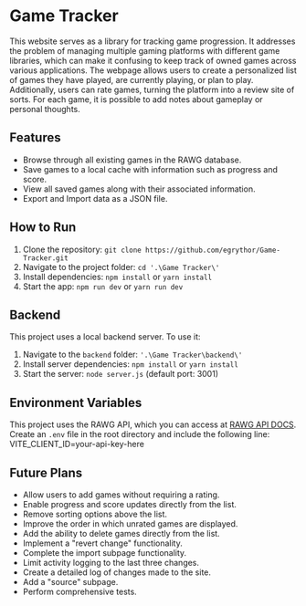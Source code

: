 # Game Tracker

This website serves as a library for tracking game progression. It addresses the problem of managing multiple gaming platforms with different game libraries, which can make it confusing to keep track of owned games across various applications. The webpage allows users to create a personalized list of games they have played, are currently playing, or plan to play. Additionally, users can rate games, turning the platform into a review site of sorts. For each game, it is possible to add notes about gameplay or personal thoughts.

## Features
 - Browse through all existing games in the RAWG database.
 - Save games to a local cache with information such as progress and score.
 - View all saved games along with their associated information.
 - Export and Import data as a JSON file.

## How to Run
 1. Clone the repository: `git clone https://github.com/egrythor/Game-Tracker.git`
 2. Navigate to the project folder: `cd '.\Game Tracker\'`
 3. Install dependencies: `npm install` or `yarn install`
 4. Start the app: `npm run dev` or `yarn run dev`

## Backend
This project uses a local backend server. To use it:
 1. Navigate to the `backend` folder: `'.\Game Tracker\backend\'`
 2. Install server dependencies: `npm install` or `yarn install`
 3. Start the server: `node server.js` (default port: 3001)

## Environment Variables
This project uses the RAWG API, which you can access at [RAWG API DOCS](https://rawg.io/apidocs).
Create an `.env` file in the root directory and include the following line:
VITE_CLIENT_ID=your-api-key-here

## Future Plans
 - Allow users to add games without requiring a rating.
 - Enable progress and score updates directly from the list.
 - Remove sorting options above the list.
 - Improve the order in which unrated games are displayed.
 - Add the ability to delete games directly from the list.
 - Implement a "revert change" functionality.
 - Complete the import subpage functionality.
 - Limit activity logging to the last three changes.
 - Create a detailed log of changes made to the site.
 - Add a "source" subpage.
 - Perform comprehensive tests.